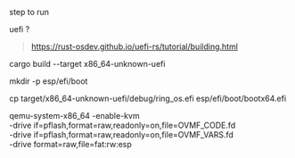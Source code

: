 step to run


uefi ? 
> https://rust-osdev.github.io/uefi-rs/tutorial/building.html

cargo build --target x86_64-unknown-uefi

mkdir -p esp/efi/boot

cp target/x86_64-unknown-uefi/debug/ring_os.efi esp/efi/boot/bootx64.efi

qemu-system-x86_64 -enable-kvm \
    -drive if=pflash,format=raw,readonly=on,file=OVMF_CODE.fd \
    -drive if=pflash,format=raw,readonly=on,file=OVMF_VARS.fd \
    -drive format=raw,file=fat:rw:esp
